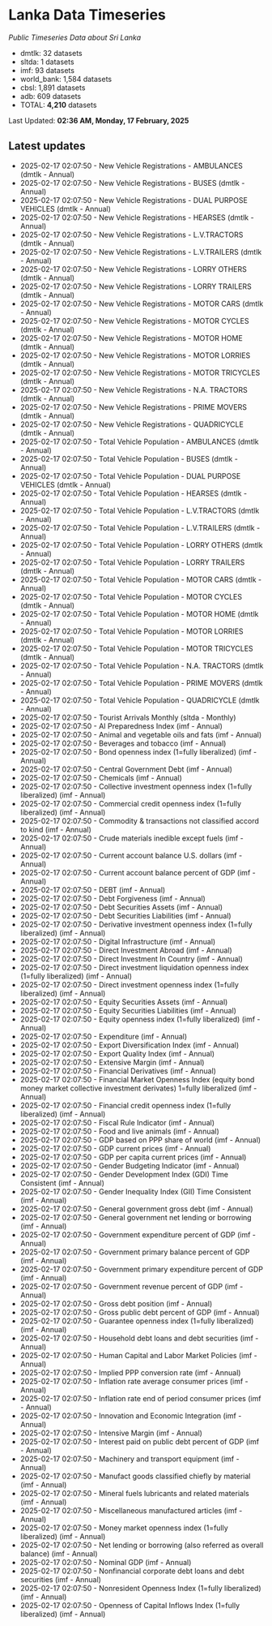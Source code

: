 # Lanka Data Timeseries
*Public Timeseries Data about Sri Lanka*

* dmtlk: 32 datasets
* sltda: 1 datasets
* imf: 93 datasets
* world_bank: 1,584 datasets
* cbsl: 1,891 datasets
* adb: 609 datasets
* TOTAL: **4,210** datasets

Last Updated: **02:36 AM, Monday, 17 February, 2025**

## Latest updates

* 2025-02-17 02:07:50 - New Vehicle Registrations - AMBULANCES (dmtlk - Annual)
* 2025-02-17 02:07:50 - New Vehicle Registrations - BUSES (dmtlk - Annual)
* 2025-02-17 02:07:50 - New Vehicle Registrations - DUAL PURPOSE VEHICLES (dmtlk - Annual)
* 2025-02-17 02:07:50 - New Vehicle Registrations - HEARSES (dmtlk - Annual)
* 2025-02-17 02:07:50 - New Vehicle Registrations - L.V.TRACTORS (dmtlk - Annual)
* 2025-02-17 02:07:50 - New Vehicle Registrations - L.V.TRAILERS (dmtlk - Annual)
* 2025-02-17 02:07:50 - New Vehicle Registrations - LORRY OTHERS (dmtlk - Annual)
* 2025-02-17 02:07:50 - New Vehicle Registrations - LORRY TRAILERS (dmtlk - Annual)
* 2025-02-17 02:07:50 - New Vehicle Registrations - MOTOR CARS (dmtlk - Annual)
* 2025-02-17 02:07:50 - New Vehicle Registrations - MOTOR CYCLES (dmtlk - Annual)
* 2025-02-17 02:07:50 - New Vehicle Registrations - MOTOR HOME (dmtlk - Annual)
* 2025-02-17 02:07:50 - New Vehicle Registrations - MOTOR LORRIES (dmtlk - Annual)
* 2025-02-17 02:07:50 - New Vehicle Registrations - MOTOR TRICYCLES (dmtlk - Annual)
* 2025-02-17 02:07:50 - New Vehicle Registrations - N.A. TRACTORS (dmtlk - Annual)
* 2025-02-17 02:07:50 - New Vehicle Registrations - PRIME MOVERS (dmtlk - Annual)
* 2025-02-17 02:07:50 - New Vehicle Registrations - QUADRICYCLE (dmtlk - Annual)
* 2025-02-17 02:07:50 - Total Vehicle Population - AMBULANCES (dmtlk - Annual)
* 2025-02-17 02:07:50 - Total Vehicle Population - BUSES (dmtlk - Annual)
* 2025-02-17 02:07:50 - Total Vehicle Population - DUAL PURPOSE VEHICLES (dmtlk - Annual)
* 2025-02-17 02:07:50 - Total Vehicle Population - HEARSES (dmtlk - Annual)
* 2025-02-17 02:07:50 - Total Vehicle Population - L.V.TRACTORS (dmtlk - Annual)
* 2025-02-17 02:07:50 - Total Vehicle Population - L.V.TRAILERS (dmtlk - Annual)
* 2025-02-17 02:07:50 - Total Vehicle Population - LORRY OTHERS (dmtlk - Annual)
* 2025-02-17 02:07:50 - Total Vehicle Population - LORRY TRAILERS (dmtlk - Annual)
* 2025-02-17 02:07:50 - Total Vehicle Population - MOTOR CARS (dmtlk - Annual)
* 2025-02-17 02:07:50 - Total Vehicle Population - MOTOR CYCLES (dmtlk - Annual)
* 2025-02-17 02:07:50 - Total Vehicle Population - MOTOR HOME (dmtlk - Annual)
* 2025-02-17 02:07:50 - Total Vehicle Population - MOTOR LORRIES (dmtlk - Annual)
* 2025-02-17 02:07:50 - Total Vehicle Population - MOTOR TRICYCLES (dmtlk - Annual)
* 2025-02-17 02:07:50 - Total Vehicle Population - N.A. TRACTORS (dmtlk - Annual)
* 2025-02-17 02:07:50 - Total Vehicle Population - PRIME MOVERS (dmtlk - Annual)
* 2025-02-17 02:07:50 - Total Vehicle Population - QUADRICYCLE (dmtlk - Annual)
* 2025-02-17 02:07:50 - Tourist Arrivals Monthly (sltda - Monthly)
* 2025-02-17 02:07:50 - AI Preparedness Index (imf - Annual)
* 2025-02-17 02:07:50 - Animal and vegetable oils and fats (imf - Annual)
* 2025-02-17 02:07:50 - Beverages and tobacco (imf - Annual)
* 2025-02-17 02:07:50 - Bond openness index (1=fully liberalized) (imf - Annual)
* 2025-02-17 02:07:50 - Central Government Debt (imf - Annual)
* 2025-02-17 02:07:50 - Chemicals (imf - Annual)
* 2025-02-17 02:07:50 - Collective investment openness index (1=fully liberalized) (imf - Annual)
* 2025-02-17 02:07:50 - Commercial credit openness index (1=fully liberalized) (imf - Annual)
* 2025-02-17 02:07:50 - Commodity & transactions not classified accord to kind (imf - Annual)
* 2025-02-17 02:07:50 - Crude materials inedible except fuels (imf - Annual)
* 2025-02-17 02:07:50 - Current account balance U.S. dollars (imf - Annual)
* 2025-02-17 02:07:50 - Current account balance percent of GDP (imf - Annual)
* 2025-02-17 02:07:50 - DEBT (imf - Annual)
* 2025-02-17 02:07:50 - Debt Forgiveness (imf - Annual)
* 2025-02-17 02:07:50 - Debt Securities Assets (imf - Annual)
* 2025-02-17 02:07:50 - Debt Securities Liabilities (imf - Annual)
* 2025-02-17 02:07:50 - Derivative investment openness index (1=fully liberalized) (imf - Annual)
* 2025-02-17 02:07:50 - Digital Infrastructure (imf - Annual)
* 2025-02-17 02:07:50 - Direct Investment Abroad (imf - Annual)
* 2025-02-17 02:07:50 - Direct Investment In Country (imf - Annual)
* 2025-02-17 02:07:50 - Direct investment liquidation openness index (1=fully liberalized) (imf - Annual)
* 2025-02-17 02:07:50 - Direct investment openness index (1=fully liberalized) (imf - Annual)
* 2025-02-17 02:07:50 - Equity Securities Assets (imf - Annual)
* 2025-02-17 02:07:50 - Equity Securities Liabilities (imf - Annual)
* 2025-02-17 02:07:50 - Equity openness index (1=fully liberalized) (imf - Annual)
* 2025-02-17 02:07:50 - Expenditure (imf - Annual)
* 2025-02-17 02:07:50 - Export Diversification Index (imf - Annual)
* 2025-02-17 02:07:50 - Export Quality Index (imf - Annual)
* 2025-02-17 02:07:50 - Extensive Margin (imf - Annual)
* 2025-02-17 02:07:50 - Financial Derivatives (imf - Annual)
* 2025-02-17 02:07:50 - Financial Market Openness Index (equity bond money market collective investment derivates) 1=fully liberalized (imf - Annual)
* 2025-02-17 02:07:50 - Financial credit openness index (1=fully liberalized) (imf - Annual)
* 2025-02-17 02:07:50 - Fiscal Rule Indicator (imf - Annual)
* 2025-02-17 02:07:50 - Food and live animals (imf - Annual)
* 2025-02-17 02:07:50 - GDP based on PPP share of world (imf - Annual)
* 2025-02-17 02:07:50 - GDP current prices (imf - Annual)
* 2025-02-17 02:07:50 - GDP per capita current prices (imf - Annual)
* 2025-02-17 02:07:50 - Gender Budgeting Indicator (imf - Annual)
* 2025-02-17 02:07:50 - Gender Development Index (GDI) Time Consistent (imf - Annual)
* 2025-02-17 02:07:50 - Gender Inequality Index (GII) Time Consistent (imf - Annual)
* 2025-02-17 02:07:50 - General government gross debt (imf - Annual)
* 2025-02-17 02:07:50 - General government net lending or borrowing (imf - Annual)
* 2025-02-17 02:07:50 - Government expenditure percent of GDP (imf - Annual)
* 2025-02-17 02:07:50 - Government primary balance percent of GDP (imf - Annual)
* 2025-02-17 02:07:50 - Government primary expenditure percent of GDP (imf - Annual)
* 2025-02-17 02:07:50 - Government revenue percent of GDP (imf - Annual)
* 2025-02-17 02:07:50 - Gross debt position (imf - Annual)
* 2025-02-17 02:07:50 - Gross public debt percent of GDP (imf - Annual)
* 2025-02-17 02:07:50 - Guarantee openness index (1=fully liberalized) (imf - Annual)
* 2025-02-17 02:07:50 - Household debt loans and debt securities (imf - Annual)
* 2025-02-17 02:07:50 - Human Capital and Labor Market Policies (imf - Annual)
* 2025-02-17 02:07:50 - Implied PPP conversion rate (imf - Annual)
* 2025-02-17 02:07:50 - Inflation rate average consumer prices (imf - Annual)
* 2025-02-17 02:07:50 - Inflation rate end of period consumer prices (imf - Annual)
* 2025-02-17 02:07:50 - Innovation and Economic Integration (imf - Annual)
* 2025-02-17 02:07:50 - Intensive Margin (imf - Annual)
* 2025-02-17 02:07:50 - Interest paid on public debt percent of GDP (imf - Annual)
* 2025-02-17 02:07:50 - Machinery and transport equipment (imf - Annual)
* 2025-02-17 02:07:50 - Manufact goods classified chiefly by material (imf - Annual)
* 2025-02-17 02:07:50 - Mineral fuels lubricants and related materials (imf - Annual)
* 2025-02-17 02:07:50 - Miscellaneous manufactured articles (imf - Annual)
* 2025-02-17 02:07:50 - Money market openness index (1=fully liberalized) (imf - Annual)
* 2025-02-17 02:07:50 - Net lending or borrowing (also referred as overall balance) (imf - Annual)
* 2025-02-17 02:07:50 - Nominal GDP (imf - Annual)
* 2025-02-17 02:07:50 - Nonfinancial corporate debt loans and debt securities (imf - Annual)
* 2025-02-17 02:07:50 - Nonresident Openness Index (1=fully liberalized) (imf - Annual)
* 2025-02-17 02:07:50 - Openness of Capital Inflows Index (1=fully liberalized) (imf - Annual)